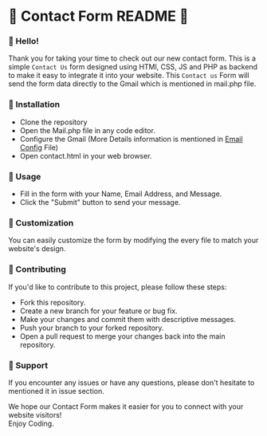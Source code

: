 # 📝 Contact Form README 📝

### 👋 Hello!

Thank you for taking your time to check out our new contact form. This is a simple `Contact Us` form designed using HTMl, CSS, JS and PHP as backend to make it easy to integrate it into your website. This `Contact us` Form will send the form data directly to the Gmail which is mentioned in mail.php file.

### 🔧 Installation

- Clone the repository
- Open the Mail.php file in any code editor.
- Configure the Gmail (More Details information is mentioned in <a href="/EmailConfig.md">Email Config</a> File)
- Open contact.html in your web browser.


### 📝 Usage

- Fill in the form with your Name, Email Address, and Message.
- Click the "Submit" button to send your message.

### 🎨 Customization

You can easily customize the form by modifying the every file to match your website's design.

### 🤝 Contributing
If you'd like to contribute to this project, please follow these steps:
- Fork this repository.
- Create a new branch for your feature or bug fix.
- Make your changes and commit them with descriptive messages.
- Push your branch to your forked repository.
- Open a pull request to merge your changes back into the main repository.

### 💬 Support

If you encounter any issues or have any questions, please don't hesitate to mentioned it in issue section.

We hope our Contact Form makes it easier for you to connect with your website visitors! <br/>
Enjoy Coding.
